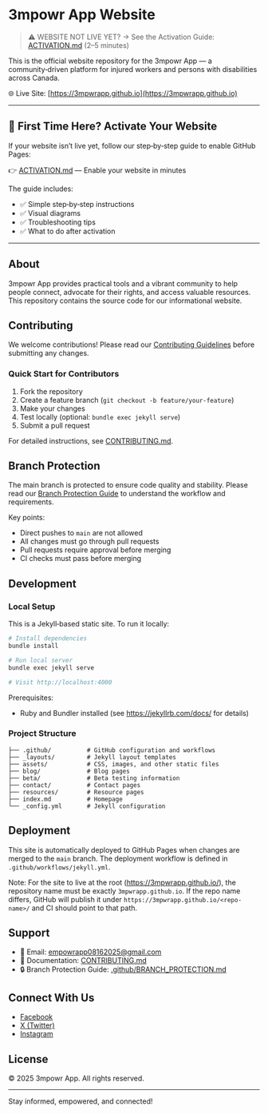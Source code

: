 # 3mpowr App Website

> ⚠️ WEBSITE NOT LIVE YET? → See the Activation Guide: [ACTIVATION.md](ACTIVATION.md) (2–5 minutes)

This is the official website repository for the 3mpowr App — a community‑driven platform for injured workers and persons with disabilities across Canada.

🌐 Live Site: [https://3mpwrapp.github.io](https://3mpwrapp.github.io)

---

## 🚀 First Time Here? Activate Your Website

If your website isn’t live yet, follow our step‑by‑step guide to enable GitHub Pages:

👉 [ACTIVATION.md](ACTIVATION.md) — Enable your website in minutes

The guide includes:
- ✅ Simple step‑by‑step instructions
- ✅ Visual diagrams
- ✅ Troubleshooting tips
- ✅ What to do after activation

---

## About

3mpowr App provides practical tools and a vibrant community to help people connect, advocate for their rights, and access valuable resources. This repository contains the source code for our informational website.

## Contributing

We welcome contributions! Please read our [Contributing Guidelines](CONTRIBUTING.md) before submitting any changes.

### Quick Start for Contributors

1. Fork the repository
2. Create a feature branch (`git checkout -b feature/your-feature`)
3. Make your changes
4. Test locally (optional: `bundle exec jekyll serve`)
5. Submit a pull request

For detailed instructions, see [CONTRIBUTING.md](CONTRIBUTING.md).

## Branch Protection

The main branch is protected to ensure code quality and stability. Please read our [Branch Protection Guide](.github/BRANCH_PROTECTION.md) to understand the workflow and requirements.

Key points:
- Direct pushes to `main` are not allowed
- All changes must go through pull requests
- Pull requests require approval before merging
- CI checks must pass before merging

## Development

### Local Setup

This is a Jekyll‑based static site. To run it locally:

```bash
# Install dependencies
bundle install

# Run local server
bundle exec jekyll serve

# Visit http://localhost:4000
```

Prerequisites:
- Ruby and Bundler installed (see https://jekyllrb.com/docs/ for details)

### Project Structure

```
├── .github/          # GitHub configuration and workflows
├── _layouts/         # Jekyll layout templates
├── assets/           # CSS, images, and other static files
├── blog/             # Blog pages
├── beta/             # Beta testing information
├── contact/          # Contact pages
├── resources/        # Resource pages
├── index.md          # Homepage
└── _config.yml       # Jekyll configuration
```

## Deployment

This site is automatically deployed to GitHub Pages when changes are merged to the `main` branch. The deployment workflow is defined in `.github/workflows/jekyll.yml`.

Note: For the site to live at the root (https://3mpwrapp.github.io/), the repository name must be exactly `3mpwrapp.github.io`. If the repo name differs, GitHub will publish it under `https://3mpwrapp.github.io/<repo-name>/` and CI should point to that path.

## Support

- 📧 Email: [empowrapp08162025@gmail.com](mailto:empowrapp08162025@gmail.com)
- 📘 Documentation: [CONTRIBUTING.md](CONTRIBUTING.md)
- 🔒 Branch Protection Guide: [.github/BRANCH_PROTECTION.md](.github/BRANCH_PROTECTION.md)

## Connect With Us

- [Facebook](https://www.facebook.com/3mpowrapp)
- [X (Twitter)](https://x.com/3mpwrApp0816)
- [Instagram](https://www.instagram.com/3mpowrapp/)

## License

© 2025 3mpowr App. All rights reserved.

---

Stay informed, empowered, and connected!

